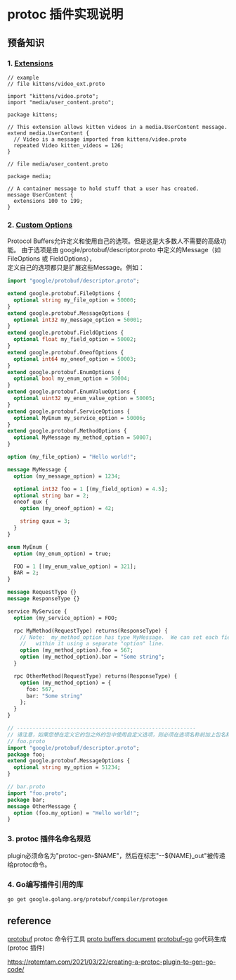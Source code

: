# protoc 插件实现说明

## 预备知识

### 1. [Extensions](https://protobuf.dev/programming-guides/proto2/#extensions)

```protobuff
// example
// file kittens/video_ext.proto

import "kittens/video.proto";
import "media/user_content.proto";

package kittens;

// This extension allows kitten videos in a media.UserContent message.
extend media.UserContent {
  // Video is a message imported from kittens/video.proto
  repeated Video kitten_videos = 126;
}

// file media/user_content.proto

package media;

// A container message to hold stuff that a user has created.
message UserContent {
  extensions 100 to 199;
}
```

### 2. [Custom Options](https://protobuf.dev/programming-guides/proto2/#customoptions)

Protocol Buffers允许定义和使用自己的选项。但是这是大多数人不需要的高级功能。
由于选项是由 google/protobuf/descriptor.proto 中定义的Message（如 FileOptions 或 FieldOptions），    
定义自己的选项都只是扩展这些Message。例如：

```protobuf
import "google/protobuf/descriptor.proto";

extend google.protobuf.FileOptions {
  optional string my_file_option = 50000;
}
extend google.protobuf.MessageOptions {
  optional int32 my_message_option = 50001;
}
extend google.protobuf.FieldOptions {
  optional float my_field_option = 50002;
}
extend google.protobuf.OneofOptions {
  optional int64 my_oneof_option = 50003;
}
extend google.protobuf.EnumOptions {
  optional bool my_enum_option = 50004;
}
extend google.protobuf.EnumValueOptions {
  optional uint32 my_enum_value_option = 50005;
}
extend google.protobuf.ServiceOptions {
  optional MyEnum my_service_option = 50006;
}
extend google.protobuf.MethodOptions {
  optional MyMessage my_method_option = 50007;
}

option (my_file_option) = "Hello world!";

message MyMessage {
  option (my_message_option) = 1234;

  optional int32 foo = 1 [(my_field_option) = 4.5];
  optional string bar = 2;
  oneof qux {
    option (my_oneof_option) = 42;

    string quux = 3;
  }
}

enum MyEnum {
  option (my_enum_option) = true;

  FOO = 1 [(my_enum_value_option) = 321];
  BAR = 2;
}

message RequestType {}
message ResponseType {}

service MyService {
  option (my_service_option) = FOO;

  rpc MyMethod(RequestType) returns(ResponseType) {
    // Note:  my_method_option has type MyMessage.  We can set each field
    //   within it using a separate "option" line.
    option (my_method_option).foo = 567;
    option (my_method_option).bar = "Some string";
  }

  rpc OtherMethod(RequestType) returns(ResponseType) {
    option (my_method_option) = {
      foo: 567,
      bar: "Some string"
    };
  }
}

// ---------------------------------------------------------
// 请注意，如果您想在定义它的包之外的包中使用自定义选项，则必须在选项名称前加上包名称前缀，就像您在类型名称中所做的那样。例如
// foo.proto
import "google/protobuf/descriptor.proto";
package foo;
extend google.protobuf.MessageOptions {
  optional string my_option = 51234;
}

// bar.proto
import "foo.proto";
package bar;
message OtherMessage {
  option (foo.my_option) = "Hello world!";
}
```

### 3. protoc 插件名命名规范

plugin必须命名为"protoc-gen-\$NAME"，然后在标志"--\${NAME}_out"被传递给protoc命令。

### 4. Go编写插件引用的库

```shell
go get google.golang.org/protobuf/compiler/protogen
```

## reference

[protobuf](https://github.com/protocolbuffers/protobuf)  protoc 命令行工具
[proto buffers document](https://protobuf.dev) 
[protobuf-go](https://github.com/protocolbuffers/protobuf-go)  go代码生成 (protoc 插件)

https://rotemtam.com/2021/03/22/creating-a-protoc-plugin-to-gen-go-code/